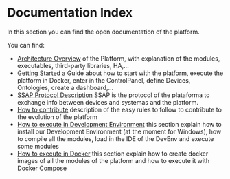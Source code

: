 Documentation Index
=================

In this section you can find the open documentation of the platform.

You can find:

- [Architecture Overview](architecture-overview/) of the Platform, with explanation of the modules, executables, third-party libraries, HA,...
- [Getting Started](getting-started/) a Guide about how to start with the platform, execute the platform in Docker, enter in the ControlPanel, define Devices, Ontologies, create a dashboard,...
- [SSAP Protocol Description](ssap_protocol/) SSAP is the protocol of the plataforma to exchange info between devices and systemas and the platform.
- [How to contribute](how-to-contribute/) description of the easy rules to follow to contribute to the evolution of the platform
- [How to execute in Development Environment](how-to-execute-devenv/) this section explain how to install our Development Environment (at the moment for Windows), how to compile all the modules, load in the IDE of the DevEnv and execute some modules
- [How to execute in Docker](how-to-execute-docker/) this section explain how to create docker images of all the modules of the platform and how to execute it with Docker Compose